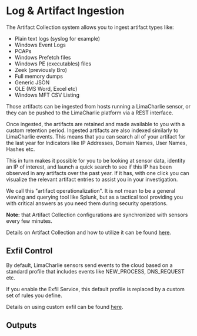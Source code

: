 # Log & Artifact Ingestion

The Artifact Collection system allows you to ingest artifact types like:

* Plain text logs (syslog for example)
* Windows Event Logs
* PCAPs
* Windows Prefetch files
* Windows PE (executables) files
* Zeek (previously Bro)
* Full memory dumps
* Generic JSON
* OLE (MS Word, Excel etc)
* Windows MFT CSV Listing

Those artifacts can be ingested from hosts running a LimaCharlie sensor, or they can be pushed to the LimaCharlie platform via a REST interface.

Once ingested, the artifacts are retained and made available to you with a custom retention period. Ingested artifacts are also indexed similarly to LimaCharlie events. This means that you can search all of your artifact for the last year for Indicators like IP Addresses, Domain Names, User Names, Hashes etc.

This in turn makes it possible for you to be looking at sensor data, identity an IP of interest, and launch a quick search to see if this IP has been observed in any artifacts over the past year. If it has, with one click you can visualize the relevant artifact entries to assist you in your investigation.

We call this "artifact operationalization". It is not mean to be a general viewing and querying tool like Splunk, but as a tactical tool providing you with critical answers as you need them during security operations.

**Note:** that Artifact Collection configurations are synchronized with sensors every few minutes.

Details on Artifact Collection and how to utilize it can be found [here](./external_logs.md).

## Exfil Control

By default, LimaCharlie sensors send events to the cloud based on a standard profile that includes events like NEW_PROCESS, DNS_REQUEST etc.

If you enable the Exfil Service, this default profile is replaced by a custom set of rules you define.

Details on using custom exfil can be found [here](./exfil.md).

## Outputs

